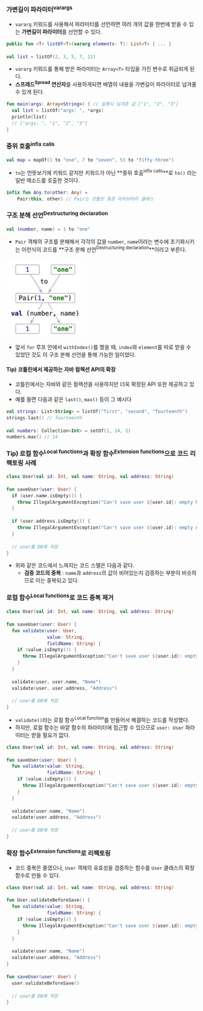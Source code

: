 ### 가변길이 파라미터<sup>varargs</sup>

* `vararg` 키워드를 사용해서 파라미터를 선언하면 여러 개의 값을 한번에 받을 수 있는 **가변길이 파라미터**를 선언할 수 있다.

```kotlin
public fun <T> listOf<T>(vararg elements: T): List<T> { ... }

val list = listOf(2, 3, 5, 7, 11)
```

* `vararg` 키워드를 통해 받은 파라미터는 `Array<T>` 타입을 가진 변수로 취급되게 된다.
* **스프레드<sup>Spread</sup> 연산자**를 사용하게되면 배열의 내용을 가변길이 파라미터로 넘겨줄 수 있게 된다.

```kotlin
fun main(args: Array<String>) { // 실행시 넘겨준 값 ["1", "2", "3"]
  val list = listOf("args: ", *args)
  println(list)
  // ["args: ", "1", "2", "3"]
}
```

### 중위 호출<sup>infix calls</sup>

```kotlin
val map = mapOf(1 to "one", 7 to "seven", 53 to "fifty-three")
```

* `to`는 언뜻보기에 키워드 같지만 키워드가 아닌 **중위 호출<sup>infix calls</sup>**로 `to()` 라는 일반 메소드를 호출한 것이다.

```kotlin
infix fun Any.to(other: Any) =
	Pair(this, other) // Pair는 코틀린 표준 라이브러리 클래스
```

### 구조 분해 선언<sup>Destructuring declaration</sup>

```kotlin
val (number, name) = 1 to "one"
```

* `Pair` 객체의 구조를 분해해서 각각의 값을 `number`, `name`이라는 변수에 초기화시키는 이런식의 코드를 **구조 분해 선언<sup>Destructuring declaration</sup>**이라고 부른다.

![image-20200325181542167](image-20200325181542167.png)

* 앞서 `for` 루프 안에서 `withIndex()`를 했을 때, `index`와 `element`를 따로 받을 수 있었던 것도 이 구조 분해 선언을 통해 가능한 일이었다.

#### Tip) 코틀린에서 제공하는 자바 컬렉션 API의 확장

* 코틀린에서는 자바와 같은 컬렉션을 사용하지만 더욱 확장된 API 또한 제공하고 있다.
* 예를 들면 다음과 같은 `last()`, `max()` 등이 그 예시다

```kotlin
val strings: List<String> = listOf("first", "second", "fourteenth")
strings.last() // fourteenth

val numbers: Collection<Int> = setOf(1, 14, 2)
numbers.max() // 14
```



### Tip) 로컬 함수<sup>Local functions</sup>과 확장 함수<sup>Extension functions</sup>으로 코드 리팩토링 사례

```kotlin
class User(val id: Int, val name: String, val address: String)

fun saveUser(user: User) {
  if (user.name.isEmpty()) {
    throw IllegalArgumentException("Can't save user ${user.id}: empty Name")
  }
  
  if (user.address.isEmpty()) {
    throw IllegalArgumentException("Can't save user ${user.id}: empty Address")
  }
  
  // user를 DB에 저장
}
```

* 위와 같은 코드에서 느껴지는 코드 스멜은 다음과 같다.
  * **검증 코드의 중복** : `name`과 `address`의 값이 비어있는지 검증하는 부분이 비슷하므로 이는 중복되고 있다.

### 로컬 함수<sup>Local functions</sup>로 코드 중복 제거

```kotlin
class User(val id: Int, val name: String, val address: String)

fun saveUser(user: User) {
  fun validate(user: User,
               value: String,
               fieldName: String) {
    if (value.isEmpty()) {
      throw IllegalArgumentException("Can't save user ${user.id}: empty $fieldName")
    }
  }

  validate(user, user.name, "Name")
  validate(user, user.address, "Address")
  
  // user를 DB에 저장
}
```

* `validate()`라는 로컬 함수<sup>Local function</sup>를 만들어서 해결하는 코드를 작성했다.
* 하지만, 로컬 함수는 바깥 함수의 파라미터에 접근할 수 있으므로 `user: User` 파라미터는 받을 필요가 없다.

```kotlin
class User(val id: Int, val name: String, val address: String)

fun saveUser(user: User) {
  fun validate(value: String,
               fieldName: String) {
    if (value.isEmpty()) {
      throw IllegalArgumentException("Can't save user ${user.id}: empty $fieldName")
    }
  }

  validate(user.name, "Name")
  validate(user.address, "Address")
  
  // user를 DB에 저장
}
```

### 확장 함수<sup>Extension functions</sup>로 리팩토링

* 코드 중복은 줄였으나, `User` 객체의 유효성을 검증하는 함수를 `User` 클래스의 확장 함수로 만들 수 있다.

```kotlin
class User(val id: Int, val name: String, val address: String)

fun User.validateBeforeSave() {
  fun validate(value: String,
               fieldName: String) {
    if (value.isEmpty()) {
      throw IllegalArgumentException("Can't save user ${user.id}: empty $fieldName")
    }
  }

  validate(user.name, "Name")
  validate(user.address, "Address")
}

fun saveUser(user: User) {
  user.validateBeforeSave()
  
  // user를 DB에 저장
}
```

